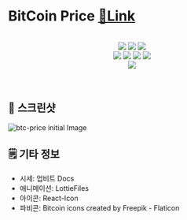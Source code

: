 # BitCoin Price [🔗Link](https://btc-price.web.app/)

<br>

<div align="center">
	<img src="https://img.shields.io/badge/React-61DAFB?style=flat&logo=React&logoColor=white" />
	<img src="https://img.shields.io/badge/TypeScript-3178C6?style=flat&logo=TypeScript&logoColor=white" />
  	<img src="https://img.shields.io/badge/MUI-007FFF?style=flat&logo=MUI&logoColor=white" />
</div>
  
<div align="center">

</div>

<div align="center">
	<img src="https://img.shields.io/badge/HTML5-E34F26?style=flat&logo=HTML5&logoColor=white" />
	<img src="https://img.shields.io/badge/JavaScript-F7DF1E?style=flat&logo=JavaScript&logoColor=white" />
	<img src="https://img.shields.io/badge/CSS3-1572B6?style=flat&logo=CSS3&logoColor=white" />
	<img src="https://img.shields.io/badge/Sass-CC6699?style=flat&logo=Sass&logoColor=white" />
</div>

<div align="center">
	<img src="https://img.shields.io/badge/Firebase-FFCA28?style=flat&logo=Firebase&logoColor=white" />
</div>

<br>
<br>

## 📸 스크린샷

<img src="https://user-images.githubusercontent.com/38034518/210180728-da9c52e4-5113-49d0-a31f-990e8a7bf137.png" alt="btc-price initial Image" />

## 🗒️ 기타 정보

- 시세: 업비트 Docs
- 애니메이션: LottieFiles
- 아이콘: React-Icon
- 파비콘: Bitcoin icons created by Freepik - Flaticon
